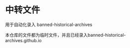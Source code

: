 # 中转文件

用于自动化录入 banned-historical-archives

本仓库的文件都为临时文件，并且已经录入banned-historical-archives.github.io
